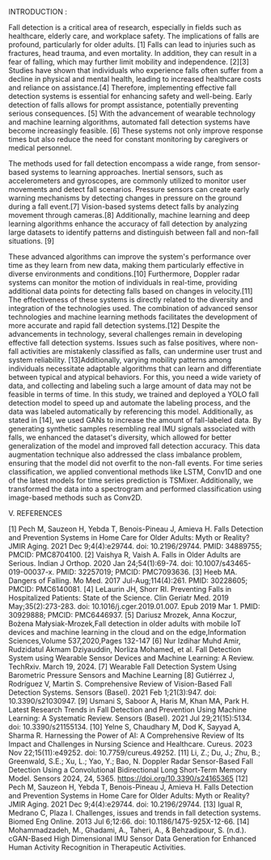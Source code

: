 INTRODUCTION :

Fall detection is a critical area of research, especially in fields such as healthcare, elderly care, and workplace safety. The implications of falls are profound, particularly for older adults.
[1] Falls can lead to injuries such as fractures, head trauma, and even mortality. In addition, they can result in a fear of falling, which may further limit mobility and independence.
[2][3] Studies have shown that individuals who experience falls often suffer from a decline in physical and mental health, leading to increased healthcare costs and reliance on assistance.[4] 
Therefore, implementing effective fall detection systems is essential for enhancing safety and well-being. Early detection of falls allows for prompt assistance, potentially preventing serious consequences. 
[5] With the advancement of wearable technology and machine learning algorithms, automated fall detection systems have become increasingly feasible. 
[6] These systems not only improve response times but also reduce the need for constant monitoring by caregivers or medical personnel.

The methods used for fall detection encompass a wide range, from sensor-based systems to learning approaches. Inertial sensors, such as accelerometers and gyroscopes, are commonly utilized to monitor user movements and detect fall scenarios.
Pressure sensors can create early warning mechanisms by detecting changes in pressure on the ground during a fall event.[7] Vision-based systems detect falls by analyzing movement through cameras.[8] 
Additionally, machine learning and deep learning algorithms enhance the accuracy of fall detection by analyzing large datasets to identify patterns and distinguish between fall and non-fall situations. [9]

These advanced algorithms can improve the system's performance over time as they learn from new data, making them particularly effective in diverse environments and conditions.[10]
Furthermore, Doppler radar systems can monitor the motion of individuals in real-time, providing additional data points for detecting falls based on changes in velocity.[11]
The effectiveness of these systems is directly related to the diversity and integration of the technologies used. 
The combination of advanced sensor technologies and machine learning methods facilitates the development of more accurate and rapid fall detection systems.[12]
Despite the advancements in technology, several challenges remain in developing effective fall detection systems. 
Issues such as false positives, where non-fall activities are mistakenly classified as falls, can undermine user trust and system reliability.
[13]Additionally, varying mobility patterns among individuals necessitate adaptable algorithms that can learn and differentiate between typical and atypical behaviors. 
For this, you need a wide variety of data, and collecting and labeling such a large amount of data may not be feasible in terms of time. 
In this study, we trained and deployed a YOLO fall detection model to speed up and automate the labeling process, and the data was labeled automatically by referencing this model.
Additionally, as stated in [14], we used GANs to increase the amount of fall-labeled data.
By generating synthetic samples resembling real IMU signals associated with falls, we enhanced the dataset's diversity, which allowed for better generalization of the model and improved fall detection accuracy.
This data augmentation technique also addressed the class imbalance problem, ensuring that the model did not overfit to the non-fall events.
For time series classification, we applied conventional methods like LSTM, Conv1D and one of the latest models for time series prediction is TSMixer.
Additionally, we transformed the data into a spectrogram and performed classification using image-based methods such as Conv2D.

V.	REFERENCES 

[1] Pech M, Sauzeon H, Yebda T, Benois-Pineau J, Amieva H. Falls Detection and Prevention Systems in Home Care for Older Adults: Myth or Reality? JMIR Aging. 2021 Dec 9;4(4):e29744. doi: 10.2196/29744. PMID: 34889755; PMCID: PMC8704100.
[2] Vaishya R, Vaish A. Falls in Older Adults are Serious. Indian J Orthop. 2020 Jan 24;54(1):69-74. doi: 10.1007/s43465-019-00037-x. PMID: 32257019; PMCID: PMC7093636.
[3] Heeb MA. Dangers of Falling. Mo Med. 2017 Jul-Aug;114(4):261. PMID: 30228605; PMCID: PMC6140081.
[4] LeLaurin JH, Shorr RI. Preventing Falls in Hospitalized Patients: State of the Science. Clin Geriatr Med. 2019 May;35(2):273-283. doi: 10.1016/j.cger.2019.01.007. Epub 2019 Mar 1. PMID: 30929888; PMCID: PMC6446937.
[5] Dariusz Mrozek, Anna Koczur, Bożena Małysiak-Mrozek,Fall detection in older adults with mobile IoT devices and machine learning in the cloud and on the edge,Information Sciences,Volume 537,2020,Pages 132-147
[6] Nur Izdihar Muhd Amir, Rudzidatul Akmam Dziyauddin, Norliza Mohamed, et al. Fall Detection System using Wearable Sensor  Devices and Machine Learning: A Review. TechRxiv. March 19, 2024.
[7] Wearable Fall Detection System Using Barometric Pressure Sensors and Machine Learning 
[8] Gutiérrez J, Rodríguez V, Martin S. Comprehensive Review of Vision-Based Fall Detection Systems. Sensors (Basel). 2021 Feb 1;21(3):947. doi: 10.3390/s21030947.
[9] Usmani S, Saboor A, Haris M, Khan MA, Park H. Latest Research Trends in Fall Detection and Prevention Using Machine Learning: A Systematic Review. Sensors (Basel). 2021 Jul 29;21(15):5134. doi: 10.3390/s21155134.
[10] Yelne S, Chaudhary M, Dod K, Sayyad A, Sharma R. Harnessing the Power of AI: A Comprehensive Review of Its Impact and Challenges in Nursing Science and Healthcare. Cureus. 2023 Nov 22;15(11):e49252. doi: 10.7759/cureus.49252.
[11] Li, Z.; Du, J.; Zhu, B.; Greenwald, S.E.; Xu, L.; Yao, Y.; Bao, N. Doppler Radar Sensor-Based Fall Detection Using a Convolutional Bidirectional Long Short-Term Memory Model. Sensors 2024, 24, 5365. https://doi.org/10.3390/s24165365
[12] Pech M, Sauzeon H, Yebda T, Benois-Pineau J, Amieva H. Falls Detection and Prevention Systems in Home Care for Older Adults: Myth or Reality? JMIR Aging. 2021 Dec 9;4(4):e29744. doi: 10.2196/29744.
[13] Igual R, Medrano C, Plaza I. Challenges, issues and trends in fall detection systems. Biomed Eng Online. 2013 Jul 6;12:66. doi: 10.1186/1475-925X-12-66.
[14] Mohammadzadeh, M., Ghadami, A., Taheri, A., & Behzadipour, S. (n.d.). cGAN-Based High Dimensional IMU Sensor Data Generation for Enhanced Human Activity Recognition in Therapeutic Activities.

